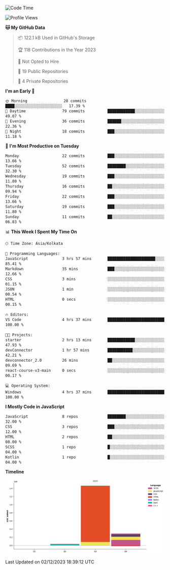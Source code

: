 <!--START_SECTION:waka-->
![Code Time](http://img.shields.io/badge/Code%20Time-210%20hrs%202%20mins-blue)

![Profile Views](http://img.shields.io/badge/Profile%20Views-18-blue)

**🐱 My GitHub Data** 

> 📦 122.1 kB Used in GitHub's Storage 
 > 
> 🏆 118 Contributions in the Year 2023
 > 
> 🚫 Not Opted to Hire
 > 
> 📜 19 Public Repositories 
 > 
> 🔑 4 Private Repositories 
 > 
**I'm an Early 🐤** 

```text
🌞 Morning                28 commits          ████░░░░░░░░░░░░░░░░░░░░░   17.39 % 
🌆 Daytime                79 commits          ████████████░░░░░░░░░░░░░   49.07 % 
🌃 Evening                36 commits          ██████░░░░░░░░░░░░░░░░░░░   22.36 % 
🌙 Night                  18 commits          ███░░░░░░░░░░░░░░░░░░░░░░   11.18 % 
```
📅 **I'm Most Productive on Tuesday** 

```text
Monday                   22 commits          ███░░░░░░░░░░░░░░░░░░░░░░   13.66 % 
Tuesday                  52 commits          ████████░░░░░░░░░░░░░░░░░   32.30 % 
Wednesday                19 commits          ███░░░░░░░░░░░░░░░░░░░░░░   11.80 % 
Thursday                 16 commits          ██░░░░░░░░░░░░░░░░░░░░░░░   09.94 % 
Friday                   22 commits          ███░░░░░░░░░░░░░░░░░░░░░░   13.66 % 
Saturday                 19 commits          ███░░░░░░░░░░░░░░░░░░░░░░   11.80 % 
Sunday                   11 commits          ██░░░░░░░░░░░░░░░░░░░░░░░   06.83 % 
```


📊 **This Week I Spent My Time On** 

```text
🕑︎ Time Zone: Asia/Kolkata

💬 Programming Languages: 
JavaScript               3 hrs 57 mins       █████████████████████░░░░   85.41 % 
Markdown                 35 mins             ███░░░░░░░░░░░░░░░░░░░░░░   12.66 % 
CSS                      3 mins              ░░░░░░░░░░░░░░░░░░░░░░░░░   01.15 % 
JSON                     1 min               ░░░░░░░░░░░░░░░░░░░░░░░░░   00.54 % 
HTML                     0 secs              ░░░░░░░░░░░░░░░░░░░░░░░░░   00.15 % 

🔥 Editors: 
VS Code                  4 hrs 37 mins       █████████████████████████   100.00 % 

🐱‍💻 Projects: 
starter                  2 hrs 13 mins       ████████████░░░░░░░░░░░░░   47.93 % 
devConnector             1 hr 57 mins        ███████████░░░░░░░░░░░░░░   42.21 % 
devconnector_2.0         26 mins             ██░░░░░░░░░░░░░░░░░░░░░░░   09.69 % 
react-course-v3-main     0 secs              ░░░░░░░░░░░░░░░░░░░░░░░░░   00.17 % 

💻 Operating System: 
Windows                  4 hrs 37 mins       █████████████████████████   100.00 % 
```

**I Mostly Code in JavaScript** 

```text
JavaScript               8 repos             ████████░░░░░░░░░░░░░░░░░   32.00 % 
CSS                      3 repos             ███░░░░░░░░░░░░░░░░░░░░░░   12.00 % 
HTML                     2 repos             ██░░░░░░░░░░░░░░░░░░░░░░░   08.00 % 
SCSS                     1 repo              █░░░░░░░░░░░░░░░░░░░░░░░░   04.00 % 
Kotlin                   1 repo              █░░░░░░░░░░░░░░░░░░░░░░░░   04.00 % 
```



**Timeline**

![Lines of Code chart](https://raw.githubusercontent.com/sairam030/sairam030/main/assets/bar_graph.png)


 Last Updated on 02/12/2023 18:39:12 UTC
<!--END_SECTION:waka-->
